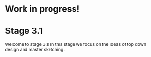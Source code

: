 # Work in progress!
# Stage 3.1

Welcome to stage 3.1! In this stage we focus on the ideas of top down design and master sketching. 


